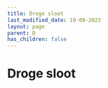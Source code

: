 ```yaml
---
title: Droge sloot
last_modified_date: 19-09-2023
layout: page
parent: D
has_children: false
---
```


Droge sloot
===========

